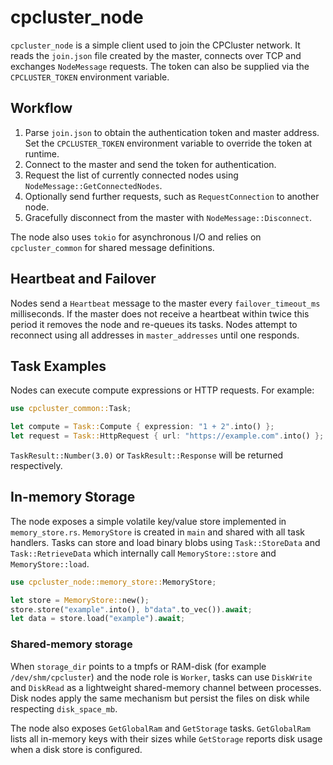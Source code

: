 # cpcluster_node

`cpcluster_node` is a simple client used to join the CPCluster network. It reads the `join.json` file created by the master, connects over TCP and exchanges `NodeMessage` requests. The token can also be supplied via the `CPCLUSTER_TOKEN` environment variable.

## Workflow

1. Parse `join.json` to obtain the authentication token and master address. Set the `CPCLUSTER_TOKEN` environment variable to override the token at runtime.
2. Connect to the master and send the token for authentication.
3. Request the list of currently connected nodes using `NodeMessage::GetConnectedNodes`.
4. Optionally send further requests, such as `RequestConnection` to another node.
5. Gracefully disconnect from the master with `NodeMessage::Disconnect`.

The node also uses `tokio` for asynchronous I/O and relies on `cpcluster_common` for shared message definitions.

## Heartbeat and Failover

Nodes send a `Heartbeat` message to the master every `failover_timeout_ms` milliseconds. If the master does not receive a heartbeat within twice this period it removes the node and re-queues its tasks. Nodes attempt to reconnect using all addresses in `master_addresses` until one responds.

## Task Examples

Nodes can execute compute expressions or HTTP requests. For example:

```rust
use cpcluster_common::Task;

let compute = Task::Compute { expression: "1 + 2".into() };
let request = Task::HttpRequest { url: "https://example.com".into() };
```

`TaskResult::Number(3.0)` or `TaskResult::Response` will be returned respectively.

## In-memory Storage

The node exposes a simple volatile key/value store implemented in
`memory_store.rs`. `MemoryStore` is created in `main` and shared with all task
handlers. Tasks can store and load binary blobs using `Task::StoreData` and
`Task::RetrieveData` which internally call `MemoryStore::store` and
`MemoryStore::load`.

```rust
use cpcluster_node::memory_store::MemoryStore;

let store = MemoryStore::new();
store.store("example".into(), b"data".to_vec()).await;
let data = store.load("example").await;
```

### Shared-memory storage

When `storage_dir` points to a tmpfs or RAM-disk (for example `/dev/shm/cpcluster`)
and the node role is `Worker`, tasks can use `DiskWrite` and `DiskRead` as a
lightweight shared-memory channel between processes. Disk nodes apply the same
mechanism but persist the files on disk while respecting `disk_space_mb`.

The node also exposes `GetGlobalRam` and `GetStorage` tasks. `GetGlobalRam` lists all in-memory keys with their sizes while `GetStorage` reports disk usage when a disk store is configured.

